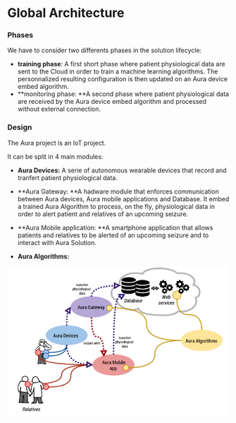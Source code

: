 # Global Architecture

### Phases

We have to consider two differents phases in the solution lifecycle:

* **training phase**: A first short phase where patient physiological data are sent to the Cloud in order to train a machine learning algorithms. The personnalized resulting configuration is then updated on an Aura device embed algorithm.
* **monitoring phase: **A second phase where patient physiological data are received by the Aura device embed algorithm and processed without external connection.

### Design

The Aura project is an IoT project.

It can be split in 4 main modules:

* **Aura Devices:** A serie of autonomous wearable devices that record and tranfert patient physiological data. 

* **Aura Gateway: **A hadware module that enforces communication between Aura devices, Aura mobile applications and Database. It embed a trained Aura Algorithm to process, on the fly, physiological data in order to alert patient and relatives of an upcoming seizure.

* **Aura Mobile application: **A smartphone application that allows patients and relatives to be alerted of an upcoming seizure and to interact with Aura Solution.

* **Aura Algorithms:**

![](/assets/auraglobalarchitectureproto.png)

